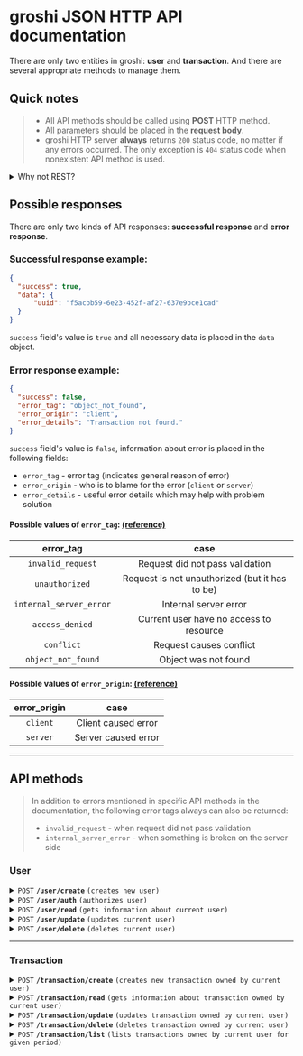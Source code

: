 # groshi JSON HTTP API documentation
There are only two entities in groshi: **user** and **transaction**.
And there are several appropriate methods to manage them.

## Quick notes
> * All API methods should be called using **POST** HTTP method.
> * All parameters should be placed in the **request body**.
> * groshi HTTP server **always** returns `200` status code, no matter if any errors occurred. The only exception is `404` status code when nonexistent API method is used.

<details>
    <summary>Why not REST?</summary>
    Well... I am not sure that REST is so useful as everyone thinks it is.
    At least for this project, I think REST would complicate architecture and
    client-side code without providing any significant benefits.
    That's why I deviate from the REST standards.
    Of course, you may argue with me in the issues if you want so!
</details>

## Possible responses
There are only two kinds of API responses: **successful response** and **error response**.

### Successful response example:
```json
{
  "success": true,
  "data": {
      "uuid": "f5acbb59-6e23-452f-af27-637e9bce1cad"
  }
}
```
`success` field's value is `true` and all necessary data is placed in the `data` object.

### Error response example:
```json
{
  "success": false,
  "error_tag": "object_not_found",
  "error_origin": "client",
  "error_details": "Transaction not found."
} 
```
`success` field's value is `false`, information about error is placed in the following fields:
* `error_tag` - error tag (indicates general reason of error)
* `error_origin` - who is to blame for the error (`client` or `server`)
* `error_details` - useful error details which may help with problem solution

#### Possible values of `error_tag`: [(reference)](../internal/http/ghttp/schema/schema.go#L13)
|        error_tag        |                      case                      |
|:-----------------------:|:----------------------------------------------:|
|    `invalid_request`    |        Request did not pass validation         |
|     `unauthorized`      | Request is not unauthorized (but it has to be) |
| `internal_server_error` |             Internal server error              |
|     `access_denied`     |    Current user have no access to resource     |
|       `conflict`        |            Request causes conflict             |
|   `object_not_found`    |              Object was not found              |

#### Possible values of `error_origin`: [(reference)](../internal/http/ghttp/schema/schema.go#L6)

| error_origin |        case         |
|:------------:|:-------------------:|
|   `client`   | Client caused error |
|   `server`   | Server caused error |


---
## API methods
> In addition to errors mentioned in specific API methods in the documentation, the following error tags always can also be returned:
> * `invalid_request` - when request did not pass validation
> * `internal_server_error` - when something is broken on the server side

### User
<details>
<summary><code>POST</code> <code><b>/user/create</b></code> <code>(creates new user)</code></summary>

#### Parameters
|    name    | data type | required | description              |
|:----------:|:---------:|:--------:|--------------------------|
| `username` |  string   |   yes    | Username of the new user |
| `password` |  string   |   yes    | Password of the new user |

#### Successful response
Username is returned in the `data` object.
```json
{
  "success": true,
  "data": {
    "username": "jieggii"
  }
}
```

#### Error responses
Error responses with the following _error tags_ may be returned:

| error_tag  | case                                                    |
|------------|---------------------------------------------------------|
| `conflict` | Username you've provided is already taken by other user | 


#### Example request using [httpie](https://github.com/httpie/httpie)
```shell
http POST 127.0.0.1:8080/user/create username="username" password="password"
```
</details>

<details>
<summary><code>POST</code> <code><b>/user/auth</b></code> <code>(authorizes user)</code></summary>

#### Parameters
|    name    | data type | required | description   |
|:----------:|:---------:|:--------:|---------------|
| `username` |  string   |   yes    | User username |
| `password` |  string   |   yes    | User password |


#### Successful response
Authorization token is returned.
```json
{
  "success": true,
  "data": {
      "token": "eyJhbGciOiJIUzI1NiIsInR5cCI6IkpXVCJ9.eyJ1c2VybmFtZSI6ImppZWdnaWkiLCJleHAiOjE2ODEyNDEyMjR9.AvMzAVJpVq4ZMeUDWMRk-vM1KkDutmL-Bje44XsaCNc"
  }
}
```

#### Error responses
Error responses with the following _error tags_ may be returned:

| error_tag          | case                                    |
|--------------------|-----------------------------------------|
| `object_not_found` | User with such `username` was not found | 
| `access_denied`    | Invalid password has been provided      | 


#### Example request using [httpie](https://github.com/httpie/httpie)
```shell
http POST 127.0.0.1:8080/user/auth username="username" password="password"
```
</details>

<details>
<summary><code>POST</code> <code><b>/user/read</b></code> <code>(gets information about current user)</code></summary>

#### Parameters
|  name   | data type | required | description         |
|:-------:|:---------:|:--------:|---------------------|
| `token` |  string   |   yes    | Authorization token |


#### Successful response
Username is returned in the `data` object.
```json
{
  "success": true,
  "data": {
    "username": "jieggii"
  }
}
```

#### Error responses
Error responses with the following _error tags_ may be returned:

|     error_tag      |                         case                          |
|:------------------:|:-----------------------------------------------------:|
| `object_not_found` | The user you are authorized under has not been found  | 


#### Example request using [httpie](https://github.com/httpie/httpie)
```shell
http POST 127.0.0.1:8080/user/read token=$TOKEN
```
</details>

<details>
<summary><code>POST</code> <code><b>/user/update</b></code> <code>(updates current user)</code></summary>

#### Parameters
|      name      | data type | required |            description            |
|:--------------:|:---------:|:--------:|:---------------------------------:|
|    `token`     |  string   |   yes    |        Authorization token        |
| `new_username` |  string   |    no    | New username for the current user |
| `new_password` |  string   |    no    | New password for the current user |

(you are required to use at least one of two parameters: `new_username` or `new_password`)

#### Successful response
New username of updated user is returned in the `data` object.
```json
{
  "success": true,
  "data": {
    "username": "jieggii"
  }
}
```

#### Error responses
Error responses with the following _error tags_ may be returned:

|     error_tag     |                         case                         |
|:-----------------:|:----------------------------------------------------:|
| `user_not_found`  | The user you are authorized under has not been found | 
|    `conflict`     |     New username chosen by you is already taken      | 


#### Example request using [httpie](https://github.com/httpie/httpie)
```shell
http POST 127.0.0.1:8080/user/update token=$TOKEN new_username="new-username" new_password="new-password"
```
</details>

<details>
<summary><code>POST</code> <code><b>/user/delete</b></code> <code>(deletes current user)</code></summary>

#### Parameters
|  name   | data type | required | description         |
|:-------:|:---------:|:--------:|---------------------|
| `token` |  string   |   yes    | Authorization token |

#### Successful response
Username of deleted user is returned in the `data` object.
```json
{
  "success": true,
  "data": {
    "username": "jieggii"
  }
}
```

#### Error responses
Error responses with the following _error tags_ may be returned:

|     error_tag      |                         case                         |
|:------------------:|:----------------------------------------------------:|
| `object_not_found` | The user you are authorized under has not been found | 


#### Example request using [httpie](https://github.com/httpie/httpie)
```shell
http POST 127.0.0.1:8080/user/delete token=$TOKEN
```

</details>

------------------------------------------------------------------------------------------

### Transaction
<details>
<summary><code>POST</code> <code><b>/transaction/create</b></code> <code>(creates new transaction owned by current user)</code></summary>

#### Parameters
|     name      |       data type       | required |                       description                       |
|:-------------:|:---------------------:|:--------:|:-------------------------------------------------------:|
|    `token`    |        string         |   yes    |                   Authorization token                   |
|   `amount`    |         float         |   yes    | Amount of transaction (can be 0, positive and negative) |
|  `currency`   | string ([currency]()) |   yes    |                 Currency of transaction                 |
| `description` |        string         |    no    |               Description of transaction                |
|    `date`     |  string (rfc format)  |    no    |                   Date of transaction                   |

#### Successful response
UUID of created transaction is returned in the `data` object.
```json
{
  "success": true,
  "data": {
    "uuid": "03ef6901-4ebb-4952-bb35-a98fcf502c83"
  }
}
```

#### Error responses
Error responses with the following _error tags_ may be returned:

|      error_tag      |                           case                           |
|:-------------------:|:--------------------------------------------------------:|
| `object_not_found`  |   The user you are authorized under has not been found   |

#### Example request using [httpie](https://github.com/httpie/httpie)
```shell
http POST 127.0.0.1:8080/transaction/create token=$TOKEN amount:=2.53 currency=EUR description="Some donuts for my beloved gf" date="2023-03-12 12:57:07.850123 +00:00"
```

</details>

<details>
<summary><code>POST</code> <code><b>/transaction/read</b></code> <code>(gets information about transaction owned by current user)</code></summary>

#### Parameters
|  name   | data type | required |     description     |
|:-------:|:---------:|:--------:|:-------------------:|
| `token` |  string   |   yes    | Authorization token |
| `uuid`  |  string   |   yes    | UUID of transaction |

#### Successful response
Information about transaction is returned in the `data` object.
```json
{
  "data": {
    "amount": 21.24,
    "created_at": "2023-03-12T14:02:05.156883+02:00",
    "currency": "EUR",
    "date": "2023-03-12T14:02:05.156883+02:00",
    "description": "Bought some food from Prisma",
    "owner": "jieggii",
    "updated_at": null,
    "uuid": "d089c593-2b95-489c-b8a2-ad0ecaa4e44c"
  },
  "success": true
}
```

#### Error responses
Error responses with the following _error tags_ may be returned:

|     error_tag      |                                  case                                   |
|:------------------:|:-----------------------------------------------------------------------:|
| `object_not_found` |          The user you are authorized under has not been found           | 
|  `access_denied`   | You are trying to get information about transaction owned by other user | 

#### Example request using [httpie](https://github.com/httpie/httpie)
```shell
http POST 127.0.0.1:8080/transaction/read token=$TOKEN uuid="d089c593-2b95-489c-b8a2-ad0ecaa4e44c"
```

</details>

<details>
<summary><code>POST</code> <code><b>/transaction/update</b></code> <code>(updates transaction owned by current user)</code></summary>

##### Parameters
|       name        |       data type       | required |                         description                         |
|:-----------------:|:---------------------:|:--------:|:-----------------------------------------------------------:|
|      `token`      |        string         |   yes    |                     Authorization token                     |
|      `uuid`       |        string         |   yes    |           UUID of transaction you want to update            |
|   `new_amount`    |         float         |    no    | New amount of transaction (can be 0, positive and negative) |
|  `new_currency`   | string ([currency]()) |    no    |                 New currency of transaction                 |
| `new_description` |        string         |    no    |               New description of transaction                |
|    `new_date`     |  string (rfc format)  |    no    |                   New date of transaction                   |
At least one of the following fields is required: `new_amount`, `new_currency`, `new_description`, `new_date`.

#### Successful response
UUID of updated transaction is returned in the `data` object.
```json
{
  "success": true,
  "data": {
    "uuid": "03ef6901-4ebb-4952-bb35-a98fcf502c83"
  }
}
```

#### Error responses
Error responses with the following _error tags_ may be returned:

|      error_tag      |                           case                            |
|:-------------------:|:---------------------------------------------------------:|
| `object_not_found`  |   The user you are authorized under has not been found    | 
|   `access_denied`   | You are trying to update transaction owned by other user  | 


#### Example request using [httpie](https://github.com/httpie/httpie)
```shell
http POST 127.0.0.1:8080/transaction/update token=$TOKEN  uuid=03ef6901-4ebb-4952-bb35-a98fcf502c83 new_amount:=2.53 new_currency=USD new_description="New description!" new_date="2023-03-12 12:57:07.850123 +00:00"
```
</details>

<details>
<summary><code>POST</code> <code><b>/transaction/delete</b></code> <code>(deletes transaction owned by current user)</code></summary>

#### Parameters
|  name   | data type | required |              description               |
|:-------:|:---------:|:--------:|:--------------------------------------:|
| `token` |  string   |   yes    |          Authorization token           |
| `uuid`  |  string   |   yes    | UUID of transaction you want to delete |

#### Successful response
UUID of deleted transaction is returned in the `data` object.
```json
{
  "success": true,
  "data": {
    "uuid": "03ef6901-4ebb-4952-bb35-a98fcf502c83"
  }
}
```

#### Error responses
Error responses with the following _error tags_ may be returned:

|      error_tag      |                           case                            |
|:-------------------:|:---------------------------------------------------------:|
| `object_not_found`  |   The user you are authorized under has not been found    | 
|   `access_denied`   | You are trying to delete transaction owned by other user  | 


#### Example request using [httpie](https://github.com/httpie/httpie)
```shell
http POST 127.0.0.1:8080/transaction/delete token=$TOKEN uuid=03ef6901-4ebb-4952-bb35-a98fcf502c83
```
</details>

<details>
<summary><code>POST</code> <code><b>/transaction/list</b></code> <code>(lists transactions owned by current user for given period)</code></summary>

#### Parameters
|  name   |    data type     | required |               description                |
|:-------:|:----------------:|:--------:|:----------------------------------------:|
| `token` |      string      |   yes    |           Authorization token            |
| `since` | string (ISO8601) |   yes    |           Beginning of period            |
| `until` | string (ISO8601) |    no    | End of period (defaults to current date) |

#### Successful response
List of transactions is returned in the `data` object.
```json
{
  "data": {
    "count": 2,
    "transactions": [
      {
        "amount": 5,
        "created_at": "2023-03-16T21:49:04.387814+02:00",
        "currency": "EUR",
        "date": "2023-03-16T21:49:04.387814+02:00",
        "description": "",
        "owner": "jieggii",
        "updated_at": null,
        "uuid": "98ca6669-cc4c-49ea-be6e-039d8cd86b58"
      },
      {
        "amount": 10,
        "created_at": "2023-03-16T21:49:08.240842+02:00",
        "currency": "EUR",
        "date": "2023-03-16T21:49:08.240842+02:00",
        "description": "",
        "owner": "jieggii",
        "updated_at": null,
        "uuid": "d5d9818b-8dce-4b2d-94ef-142065e199b5"
      }
    ]
  },
  "success": true
}
```

#### Error responses
Error responses with the following _error tags_ may be returned:

|      error_tag      |                          case                           |
|:-------------------:|:-------------------------------------------------------:|
| `object_not_found`  |  The user you are authorized under has not been found   | 
|   `access_denied`   | You are trying to list transactions owned by other user | 


#### Example request using [httpie](https://github.com/httpie/httpie)
```shell
http POST 127.0.0.1:8080/transaction/list token=$TOKEN since="2023-03-15T21:52:08+02:00" until="2023-03-17T21:52:26+02:00"
```
</details>
